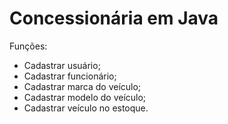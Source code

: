 # Concessionária em Java

Funções:

- Cadastrar usuário;
- Cadastrar funcionário;
- Cadastrar marca do veículo;
- Cadastrar modelo do veículo;
- Cadastrar veículo no estoque.
